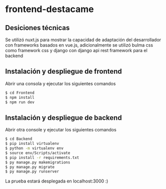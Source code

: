 # frontend-destacame

## Desiciones técnicas

Se utilizó nuxt.js para mostrar la capacidad de adaptación del desarrollador con frameworks basados en vue.js, adicionalmente se utilizó bulma css como framework css y django con django api rest framework para el backend

## Instalación y despliegue de frontend

Abrir una consola y ejecutar los siguientes comandos

```bash
$ cd Frontend
$ npm install
$ npm run dev
```

## Instalación y despliegue de backend

Abrir otra console y ejecutar los siguientes comandos

```bash
$ cd Backend
$ pip install virtualenv
$ python -m virtualenv env
$ source env/Scripts/activate
$ pip install -r requirements.txt
$ py manage.py makemigrations
$ py manage.py migrate
$ py manage.py runserver
```

La prueba estará desplegada en localhost:3000 :)
